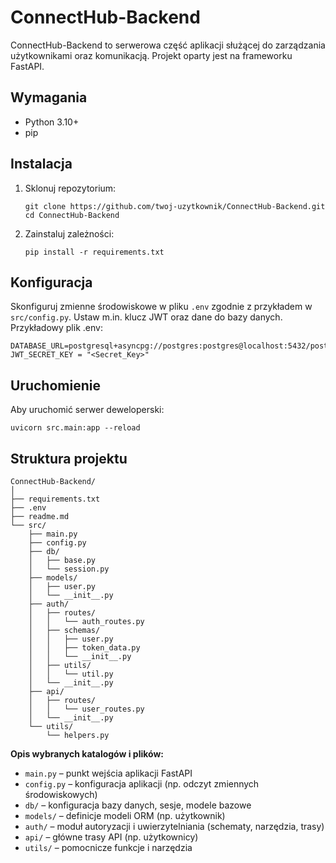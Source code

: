 # ConnectHub-Backend

ConnectHub-Backend to serwerowa część aplikacji służącej do zarządzania użytkownikami oraz komunikacją. Projekt oparty jest na frameworku FastAPI.

## Wymagania

- Python 3.10+
- pip

## Instalacja

1. Sklonuj repozytorium:
   ```
   git clone https://github.com/twoj-uzytkownik/ConnectHub-Backend.git
   cd ConnectHub-Backend
   ```
2. Zainstaluj zależności:
   ```
   pip install -r requirements.txt
   ```

## Konfiguracja

Skonfiguruj zmienne środowiskowe w pliku `.env` zgodnie z przykładem w `src/config.py`. Ustaw m.in. klucz JWT oraz dane do bazy danych.
Przykładowy plik .env:

```
DATABASE_URL=postgresql+asyncpg://postgres:postgres@localhost:5432/postgres
JWT_SECRET_KEY = "<Secret_Key>"
```

## Uruchomienie

Aby uruchomić serwer deweloperski:

```
uvicorn src.main:app --reload
```

## Struktura projektu

```
ConnectHub-Backend/
│
├── requirements.txt
├── .env
├── readme.md
└── src/
    ├── main.py
    ├── config.py
    ├── db/
    │   ├── base.py
    │   └── session.py
    ├── models/
    │   ├── user.py
    │   └── __init__.py
    ├── auth/
    │   ├── routes/
    │   │   └── auth_routes.py
    │   ├── schemas/
    │   │   ├── user.py
    │   │   ├── token_data.py
    │   │   └── __init__.py
    │   ├── utils/
    │   │   └── util.py
    │   └── __init__.py
    ├── api/
    │   ├── routes/
    │   │   └── user_routes.py
    │   └── __init__.py
    └── utils/
        └── helpers.py
```

**Opis wybranych katalogów i plików:**

- `main.py` – punkt wejścia aplikacji FastAPI
- `config.py` – konfiguracja aplikacji (np. odczyt zmiennych środowiskowych)
- `db/` – konfiguracja bazy danych, sesje, modele bazowe
- `models/` – definicje modeli ORM (np. użytkownik)
- `auth/` – moduł autoryzacji i uwierzytelniania (schematy, narzędzia, trasy)
- `api/` – główne trasy API (np. użytkownicy)
- `utils/` – pomocnicze funkcje i narzędzia
